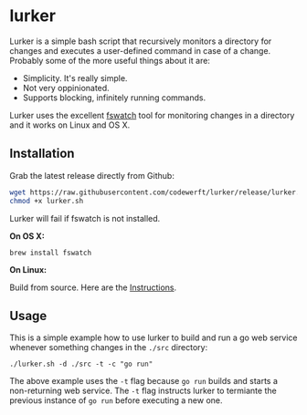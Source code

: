 # lurker

Lurker is a simple bash script that recursively monitors a directory for changes
and executes a user-defined command in case of a change. Probably some of the more
useful things about it are:

 * Simplicity. It's really simple.
 * Not very oppinionated.
 * Supports blocking, infinitely running commands. 

Lurker uses the excellent [fswatch](https://github.com/emcrisostomo/fswatch)
tool for monitoring changes in a directory and it works on Linux and OS X. 

## Installation

Grab the latest release directly from Github:

```bash
wget https://raw.githubusercontent.com/codewerft/lurker/release/lurker.sh
chmod +x lurker.sh
```

Lurker will fail if fswatch is not installed. 

**On OS X:**

```
brew install fswatch
```

**On Linux:**

Build from source. Here are the [Instructions](https://github.com/emcrisostomo/fswatch/blob/master/INSTALL).

## Usage

This is a simple example how to use lurker to build and run a go web service whenever something changes in the ``./src`` directory:

```
./lurker.sh -d ./src -t -c "go run" 
```

The above example uses the ``-t`` flag because ``go run`` builds and starts a non-returning web service. The ``-t`` flag instructs lurker to termiante the previous instance of ``go run`` before executing a new one. 
